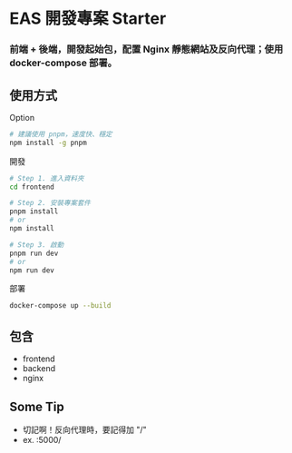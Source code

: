 # EAS 開發專案 Starter

### 前端 + 後端，開發起始包，配置 Nginx 靜態網站及反向代理；使用 docker-compose 部署。

## 使用方式

Option

```sh
# 建議使用 pnpm，速度快、穩定
npm install -g pnpm
```

開發

```sh
# Step 1. 進入資料夾
cd frontend

# Step 2. 安裝專案套件
pnpm install
# or
npm install

# Step 3. 啟動
pnpm run dev
# or
npm run dev
```

部署

```sh
docker-compose up --build
```

## 包含

- frontend
- backend
- nginx

## Some Tip

- 切記啊！反向代理時，要記得加 "/"
- ex. :5000/
